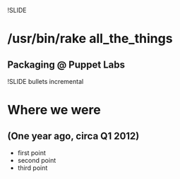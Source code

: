 !SLIDE
# /usr/bin/rake all\_the\_things #
## Packaging @ Puppet Labs ##

!SLIDE bullets incremental
# Where we were #
## (One year ago, circa Q1 2012) ##

* first point
* second point
* third point

